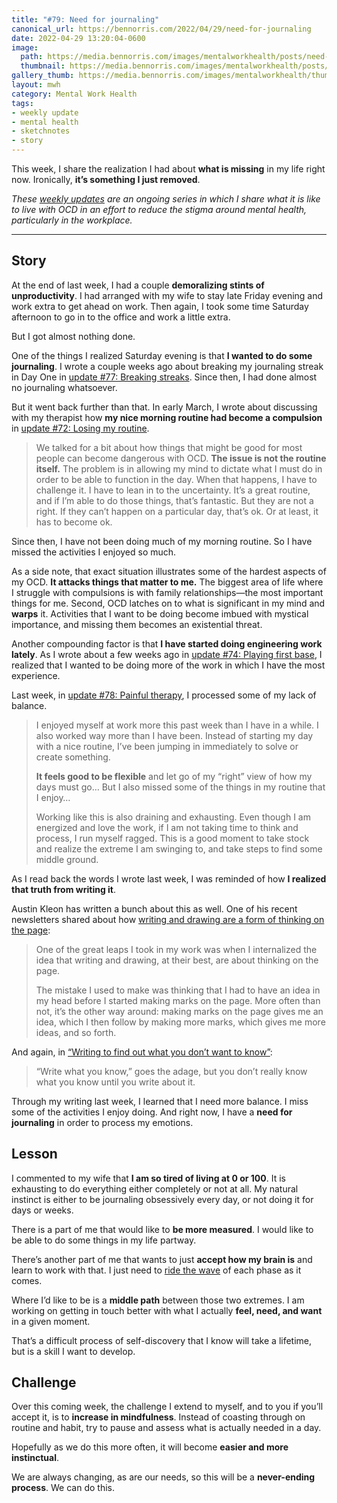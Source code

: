 ```yaml
---
title: "#79: Need for journaling"
canonical_url: https://bennorris.com/2022/04/29/need-for-journaling
date: 2022-04-29 13:20:04-0600
image: 
  path: https://media.bennorris.com/images/mentalworkhealth/posts/need-for-journaling.jpg
  thumbnail: https://media.bennorris.com/images/mentalworkhealth/posts/thumbnails/need-for-journaling.jpg
gallery_thumb: https://media.bennorris.com/images/mentalworkhealth/thumbs/need-for-journaling.jpg
layout: mwh
category: Mental Work Health
tags:
- weekly update
- mental health
- sketchnotes
- story
---
```


This week, I share the realization I had about **what is missing** in my life right now. Ironically, **it’s something I just removed**.

_These [weekly updates](https://bennorris.com/tags/weekly-update/) are an ongoing series in which I share what it is like to live with OCD in an effort to reduce the stigma around mental health, particularly in the workplace._

***

## Story

At the end of last week, I had a couple **demoralizing stints of unproductivity**. I had arranged with my wife to stay late Friday evening and work extra to get ahead on work. Then again, I took some time Saturday afternoon to go in to the office and work a little extra.

But I got almost nothing done.

One of the things I realized Saturday evening is that **I wanted to do some journaling**. I wrote a couple weeks ago about breaking my journaling streak in Day One in [update #77: Breaking streaks](https://bennorris.com/2022/04/15/breaking-streaks). Since then, I had done almost no journaling whatsoever.

But it went back further than that. In early March, I wrote about discussing with my therapist how **my nice morning routine had become a compulsion** in [update #72: Losing my routine](https://bennorris.com/2022/03/12/losing-my-routine).

> We talked for a bit about how things that might be good for most people can become dangerous with OCD. **The issue is not the routine itself.** The problem is in allowing my mind to dictate what I must do in order to be able to function in the day. When that happens, I have to challenge it. I have to lean in to the uncertainty. It’s a great routine, and if I’m able to do those things, that’s fantastic. But they are not a right. If they can’t happen on a particular day, that’s ok. Or at least, it has to become ok.

Since then, I have not been doing much of my morning routine. So I have missed the activities I enjoyed so much.

As a side note, that exact situation illustrates some of the hardest aspects of my OCD. **It attacks things that matter to me.** The biggest area of life where I struggle with compulsions is with family relationships—the most important things for me. Second, OCD latches on to what is significant in my mind and **warps** it. Activities that I want to be doing become imbued with mystical importance, and missing them becomes an existential threat.

Another compounding factor is that **I have started doing engineering work lately**. As I wrote about a few weeks ago in [update #74: Playing first base](https://bennorris.com/2022/03/26/playing-first-base), I realized that I wanted to be doing more of the work in which I have the most experience.

Last week, in [update #78: Painful therapy](https://bennorris.com/2022/04/15/breaking-streaks), I processed some of my lack of balance.

> I enjoyed myself at work more this past week than I have in a while. I also worked way more than I have been. Instead of starting my day with a nice routine, I’ve been jumping in immediately to solve or create something.
> 
> **It feels good to be flexible** and let go of my “right” view of how my days must go… But I also missed some of the things in my routine that I enjoy…
> 
> Working like this is also draining and exhausting. Even though I am energized and love the work, if I am not taking time to think and process, I run myself ragged. This is a good moment to take stock and realize the extreme I am swinging to, and take steps to find some middle ground.

As I read back the words I wrote last week, I was reminded of how **I realized that truth from writing it**.

Austin Kleon has written a bunch about this as well. One of his recent newsletters shared about how [writing and drawing are a form of thinking on the page](https://austinkleon.com/2022/02/08/thinking-on-the-page/):

> One of the great leaps I took in my work was when I internalized the idea that writing and drawing, at their best, are about thinking on the page.
> 
> The mistake I used to make was thinking that I had to have an idea in my head before I started making marks on the page. More often than not, it’s the other way around: making marks on the page gives me an idea, which I then follow by making more marks, which gives me more ideas, and so forth.

And again, in [“Writing to find out what you don’t want to know”](https://austinkleon.com/2019/08/02/writing-to-find-out-what-you-dont-want-to-know/):

> “Write what you know,” goes the adage, but you don’t really know what you know until you write about it.

Through my writing last week, I learned that I need more balance. I miss some of the activities I enjoy doing. And right now, I have a **need for journaling** in order to process my emotions.


## Lesson

I commented to my wife that **I am so tired of living at 0 or 100**. It is exhausting to do everything either completely or not at all. My natural instinct is either to be journaling obsessively every day, or not doing it for days or weeks.

There is a part of me that would like to **be more measured**. I would like to be able to do some things in my life partway.

There’s another part of me that wants to just **accept how my brain is** and learn to work with that. I just need to [ride the wave](https://bennorris.com/2017/11/10/riding-the-wave) of each phase as it comes.

Where I’d like to be is a **middle path** between those two extremes. I am working on getting in touch better with what I actually **feel, need, and want** in a given moment.

That’s a difficult process of self-discovery that I know will take a lifetime, but is a skill I want to develop.


## Challenge

Over this coming week, the challenge I extend to myself, and to you if you’ll accept it, is to **increase in mindfulness**. Instead of coasting through on routine and habit, try to pause and assess what is actually needed in a day.

Hopefully as we do this more often, it will become **easier and more instinctual**.

We are always changing, as are our needs, so this will be a **never-ending process**. We can do this.
